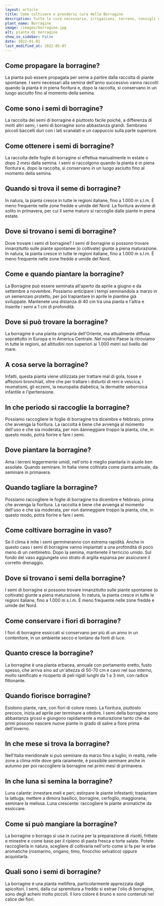 ```yaml
---
layout: article
title: Come coltivare e prendersi cura della Borragine
description: Tutte le cure necessarie, irrigazioni, terreno, consigli e molto altro sulla coltivazione della Borragine
plant_name: Borragine
image: /images/borragine.jpg
alt: pianta di borragine
show_in_sidebar: False
date: 2022-01-01
last_modified_at: 2022-05-07
---
```


## Come propagare la borragine?

La pianta può essere propagata per seme a partire dalla raccolta di piante spontanee. I semi necessari alla semina dell'anno successivo vanno raccolti quando la pianta è in piena fioritura e, dopo la raccolta, si conservano in un luogo asciutto fino al momento della semina.

## Come sono i semi di borragine?

La raccolta dei semi di borragine è piuttosto facile poiché, a differenza di molti altri semi, i semi di borragine sono abbastanza grandi. Sembrano piccoli baccelli duri con i lati scanalati e un cappuccio sulla parte superiore.

## Come ottenere i semi di borragine?

La raccolta delle foglie di borragine si effettua manualmente in estate o dopo 2 mesi dalla semina. I semi si raccolgono quando la pianta è in piena fioritura e, dopo la raccolta, si conservano in un luogo asciutto fino al momento della semina.

## Quando si trova il seme di borragine?

In natura, la pianta cresce in tutte le regioni italiane, fino a 1.000 m s.l.m. È meno frequente nelle zone fredde e umide del Nord. La fioritura avviene di solito in primavera, per cui il seme maturo si raccoglie dalle piante in piena estate.

## Dove si trovano i semi di borragine?

Dove trovare i semi di borragine? I semi di borragine si possono trovare innanzitutto sulle piante spontanee (o coltivate) giunte a piena maturazione. In natura, la pianta cresce in tutte le regioni italiane, fino a 1.000 m s.l.m. È meno frequente nelle zone fredde e umide del Nord.

## Come e quando piantare la borragine?

La Borragine può essere seminata all'aperto da aprile a giugno e da settembre a novembre. Possiamo anticipare i tempi seminandola a marzo in un semenzaio protetto, per poi trapiantare in aprile le piantine già sviluppate. Mantenete una distanza di 40 cm tra una pianta e l'altra e inserite i semi a 1 cm di profondità.

## Dove si può trovare la borragine?

La borragine è una pianta originaria dell'Oriente, ma attualmente diffusa soprattutto in Europa e in America Centrale. Nel nostro Paese la ritroviamo in tutte le regioni, ad altitudini non superiori ai 1.000 metri sul livello del mare.

## A cosa serve la borragine?

 Infatti, questa pianta viene utilizzata per trattare mal di gola, tosse e affezioni bronchiali, oltre che per trattare i disturbi di reni e vescica, i reumatismi, gli eczemi, la neuropatia diabetica, la dermatite seborroica infantile e l'ipertensione.

## In che periodo si raccoglie la borragine?

Possiamo raccogliere le foglie di borragine tra dicembre e febbraio, prima che avvenga la fioritura. La raccolta è bene che avvenga al momento dell'uso e che sia moderata, per non danneggiare troppo la pianta, che, in questo modo, potrà fiorire e fare i semi.

## Dove piantare la borragine?

Ama i terreni leggermente umidi, nell'orto è meglio piantarla in aiuole ben assolate. Quando seminare. In Italia viene coltivata come pianta annuale, da seminare in primavera.

## Quando tagliare la borragine?

 Possiamo raccogliere le foglie di borragine tra dicembre e febbraio, prima che avvenga la fioritura. La raccolta è bene che avvenga al momento dell'uso e che sia moderata, per non danneggiare troppo la pianta, che, in questo modo, potrà fiorire e fare i semi.

## Come coltivare borragine in vaso?

Se il clima è mite i semi germineranno con estrema rapidità. Anche in questo caso i semi di borragine vanno impiantati a una profondità di poco meno di un centimetro. Dopo la semina, mantenete il terriccio umido. Sul fondo del vaso aggiungete uno strato di argilla espansa per assicurare il corretto drenaggio.

## Dove si trovano i semi della borragine?

I semi di borragine si possono trovare innanzitutto sulle piante spontanee (o coltivate) giunte a piena maturazione. In natura, la pianta cresce in tutte le regioni italiane, fino a 1.000 m s.l.m. È meno frequente nelle zone fredde e umide del Nord.

## Come conservare i fiori di borragine?

I fiori di borragine essiccati si conservano per più di un anno in un contenitore, in un ambiente secco e lontano da fonti di luce.

## Quanto cresce la borragine?

La borragine è una pianta erbacea, annuale con portamento eretto, fusto spesso, che arriva sino ad un'altezza di 50-70 cm e cavo nel suo interno, molto ramificato e ricoperto di peli rigidi lunghi da 1 a 3 mm, con radice fittonante.

## Quando fiorisce borragine?

Esistono piante, rare, con fiori di colore roseo. La fioritura, piuttosto precoce, inizia ad aprile per terminare a ottobre. I semi della borragine sono abbastanza grossi e giungono rapidamente a maturazione tanto che dai primi possono nascere nuove piante in grado di salire a fiore prima dell'inverno.

## In che mese si trova la borragine?

Nell'Italia meridionale si può seminare da marzo fino a luglio; in realtà, nelle zone a clima mite dove gela raramente, è possibile seminare anche in autunno per poi raccogliere la borragine nei primi mesi di primavera.

## In che luna si semina la borragine?

Luna calante: innestare meli e peri; estirpare le piante infestanti; trapiantare la lattuga; mettere a dimora basilico, borragine, cerfoglio, maggiorana; seminare la melissa. Luna crescente: raccogliere le piante aromatiche da essiccare.

## Come si può mangiare la borragine?

La borragine o borrago si usa in cucina per la preparazione di risotti, frittate e minestre e come base per il ripieno di pasta fresca e torte salate. Potete raccoglierla in natura, scegliere di coltivarla nell'orto come si fa per le erbe aromatiche (rosmarino, origano, timo, finocchio selvatico) oppure acquistarla.

## Quali sono i semi di borragine?

La borragine è una pianta mellifera, particolarmente apprezzata dagli apicoltori. I semi, dalla cui spremitura a freddo si estrae l'olio di borragine, sono degli acheni molto piccoli. Il loro colore è bruno e sono contenuti nel calice dei fiori.

